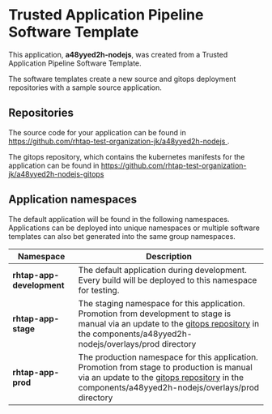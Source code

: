 # Trusted Application Pipeline Software Template

This application, **a48yyed2h-nodejs**, was created from a Trusted Application Pipeline Software Template.

The software templates create a new source and gitops deployment repositories with a sample source application. 

## Repositories

The source code for your application can be found in [https://github.com/rhtap-test-organization-jk/a48yyed2h-nodejs ](https://github.com/rhtap-test-organization-jk/a48yyed2h-nodejs ).
 
The gitops repository, which contains the kubernetes manifests for the application can be found in 
[https://github.com/rhtap-test-organization-jk/a48yyed2h-nodejs-gitops ](https://github.com/rhtap-test-organization-jk/a48yyed2h-nodejs-gitops ) 

## Application namespaces 

The default application will be found in the following namespaces. Applications can be deployed into unique namespaces or multiple software templates can also bet generated into the same group namespaces.  

|  Namespace   |  Description   |  
| -------- | -------- |   
| **rhtap-app-development** | The default application during development. Every build will be deployed to this namespace for testing. | 
| **rhtap-app-stage** | The staging namespace for this application. Promotion from development to stage is manual via an update to the [gitops repository](https://github.com/rhtap-test-organization-jk/a48yyed2h-nodejs-gitops ) in the components/a48yyed2h-nodejs/overlays/prod directory |  
| **rhtap-app-prod** | The production namespace for this application. Promotion from stage to production is manual via an update to the [gitops repository](https://github.com/rhtap-test-organization-jk/a48yyed2h-nodejs-gitops ) in the components/a48yyed2h-nodejs/overlays/prod directory | 